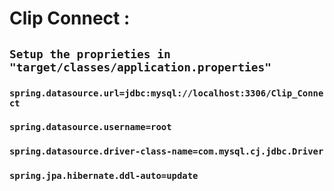 # Clip Connect :

## `Setup the proprieties in "target/classes/application.properties"`

### `spring.datasource.url=jdbc:mysql://localhost:3306/Clip_Connect`
### `spring.datasource.username=root`
### `spring.datasource.driver-class-name=com.mysql.cj.jdbc.Driver`
### `spring.jpa.hibernate.ddl-auto=update`



